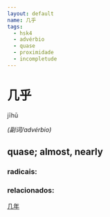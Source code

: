 ```yaml
--- 
layout: default
name: 几乎 
tags: 
  - hsk4
  - advérbio
  - quase
  - proximidade
  - incompletude
--- 
```

# 几乎 
jīhū  
 
*(副词/advérbio)*  
## quase; almost, nearly 
### radicais: 
### relacionados: 
[几年](/zhengshidu/outras/几年)  
